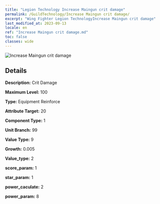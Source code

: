 ```yaml
---
title: "Legion Technology Increase Maingun crit damage"
permalink: /GuildTechnology/Increase Maingun crit damage/
excerpt: "Wing Fighter Legion TechnologyIncrease Maingun crit damage"
last_modified_at: 2023-09-13
locale: en
ref: "Increase Maingun crit damage.md"
toc: false
classes: wide
---
```



![Increase Maingun crit damage](/images/guild_technology/guild_tech_icon_4.png)

## Details

  **Description:** Crit Damage

  **Maximum Level:** 100

  **Type:** Equipment Reinforce

  **Attribute Target:** 20

  **Component Type:** 1

  **Unit Branch:** 99

  **Value Type:** 9

  **Growth:** 0.005

  **Value_type:** 2

  **score_param:** 1

  **star_param:** 1

  **power_caculate:** 2

  **power_param:** 8

